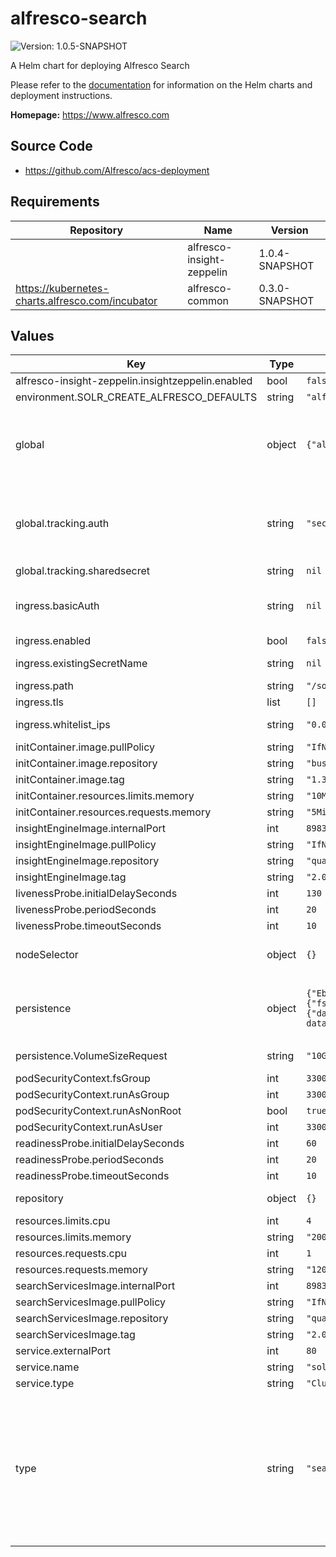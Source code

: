 # alfresco-search

![Version: 1.0.5-SNAPSHOT](https://img.shields.io/badge/Version-1.0.5--SNAPSHOT-informational?style=flat-square)

A Helm chart for deploying Alfresco Search

Please refer to the [documentation](https://github.com/Alfresco/acs-deployment/blob/master/docs/helm/README.md) for information on the Helm charts and deployment instructions.

**Homepage:** <https://www.alfresco.com>

## Source Code

* <https://github.com/Alfresco/acs-deployment>

## Requirements

| Repository | Name | Version |
|------------|------|---------|
|  | alfresco-insight-zeppelin | 1.0.4-SNAPSHOT |
| https://kubernetes-charts.alfresco.com/incubator | alfresco-common | 0.3.0-SNAPSHOT |

## Values

| Key | Type | Default | Description |
|-----|------|---------|-------------|
| alfresco-insight-zeppelin.insightzeppelin.enabled | bool | `false` |  |
| environment.SOLR_CREATE_ALFRESCO_DEFAULTS | string | `"alfresco,archive"` |  |
| global | object | `{"alfrescoRegistryPullSecrets":"quay-registry-secret","tracking":{"auth":"secret","sharedsecret":null}}` | Apply your secret file in k8s environment to access quay.io images (Example: https://github.com/Alfresco/alfresco-anaxes-shipyard/blob/master/SECRETS.md) Global definition of Docker registry pull secret which can be overridden from parent ACS Helm chart(s) |
| global.tracking.auth | string | `"secret"` | Select how solr and repo authenticate to each other none: work only prior to acs 7.2 (and was the default) secret: use a shared secret (to specify using `tracking.sharedsecret`) https: to use mTLS auth (require appropriate certificate configuration) |
| global.tracking.sharedsecret | string | `nil` | Shared secret to authenticate repo/solr traffic |
| ingress.basicAuth | string | `nil` | Default solr basic auth user/password: admin / admin You can create your own with htpasswd utilility & encode it with base640. Example: `echo -n "$(htpasswd -nbm admin admin)" | base64 | tr -d '\n'` # i.e. admin / admin basicAuth: YWRtaW46JGFwcjEkVVJqb29uS00kSEMuS1EwVkRScFpwSHB2a3JwTDd1Lg== |
| ingress.enabled | bool | `false` | Expose the solr admin console behind basic auth |
| ingress.existingSecretName | string | `nil` | An existing secret that contains an `auth` key with a value in the same format of `ingress.basicAuth` |
| ingress.path | string | `"/solr"` |  |
| ingress.tls | list | `[]` |  |
| ingress.whitelist_ips | string | `"0.0.0.0/0"` | Comma separated list of IP CIDR to limit search endpoint over the internet |
| initContainer.image.pullPolicy | string | `"IfNotPresent"` |  |
| initContainer.image.repository | string | `"busybox"` |  |
| initContainer.image.tag | string | `"1.35.0"` |  |
| initContainer.resources.limits.memory | string | `"10Mi"` |  |
| initContainer.resources.requests.memory | string | `"5Mi"` |  |
| insightEngineImage.internalPort | int | `8983` |  |
| insightEngineImage.pullPolicy | string | `"IfNotPresent"` |  |
| insightEngineImage.repository | string | `"quay.io/alfresco/insight-engine"` |  |
| insightEngineImage.tag | string | `"2.0.6-A4"` |  |
| livenessProbe.initialDelaySeconds | int | `130` |  |
| livenessProbe.periodSeconds | int | `20` |  |
| livenessProbe.timeoutSeconds | int | `10` |  |
| nodeSelector | object | `{}` | Define the alfresco-search properties to use in the k8s cluster This is the search provider used by alfresco-content-repository |
| persistence | object | `{"EbsPvConfiguration":{"fsType":"ext4"},"VolumeSizeRequest":"10Gi","chownWithDynamicProvisioning":false,"enabled":true,"search":{"data":{"mountPath":"/opt/alfresco-search-services/data","subPath":"alfresco-content-services/solr-data"}}}` | Defines the mounting points for the persistence required by the apps in the cluster the solr data folder containing the indexes for the alfresco-search-services is mapped to alfresco-content-services/solr-data |
| persistence.VolumeSizeRequest | string | `"10Gi"` | Only define if you have a specific claim already created existingClaim: "search-master-claim" |
| podSecurityContext.fsGroup | int | `33007` |  |
| podSecurityContext.runAsGroup | int | `33007` |  |
| podSecurityContext.runAsNonRoot | bool | `true` |  |
| podSecurityContext.runAsUser | int | `33007` |  |
| readinessProbe.initialDelaySeconds | int | `60` |  |
| readinessProbe.periodSeconds | int | `20` |  |
| readinessProbe.timeoutSeconds | int | `10` |  |
| repository | object | `{}` | The parent chart will set the values for "repository.host" and "repository.port" |
| resources.limits.cpu | int | `4` |  |
| resources.limits.memory | string | `"2000Mi"` |  |
| resources.requests.cpu | int | `1` |  |
| resources.requests.memory | string | `"1200Mi"` |  |
| searchServicesImage.internalPort | int | `8983` |  |
| searchServicesImage.pullPolicy | string | `"IfNotPresent"` |  |
| searchServicesImage.repository | string | `"quay.io/alfresco/search-services"` |  |
| searchServicesImage.tag | string | `"2.0.6-A4"` |  |
| service.externalPort | int | `80` |  |
| service.name | string | `"solr"` |  |
| service.type | string | `"ClusterIP"` |  |
| type | string | `"search-services"` | Define the type of Alfresco Search to use. The default is Alfresco Search Services. The type can be set to use Insight Engine with --set alfresco-search.type="insight-engine",alfresco-search.global.alfrescoRegistryPullSecrets="quay-registry-secret",alfresco-insight-zeppelin.enabled="true" As the Docker Image for Insight Engine is not publicly available the alfrescoRegistryPullSecrets has to be set More information can be found on https://github.com/Alfresco/alfresco-anaxes-shipyard/blob/master/SECRETS.md |
